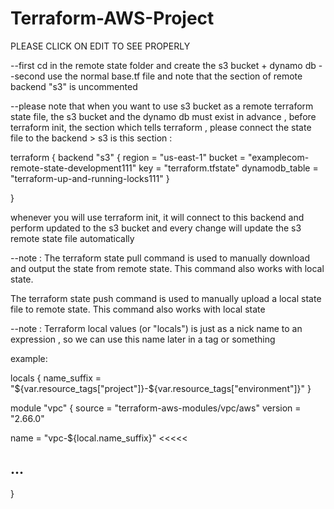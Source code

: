 # Terraform-AWS-Project


PLEASE CLICK ON EDIT TO SEE PROPERLY

--first cd in the remote state folder and create the s3 bucket + dynamo db 
--second use the normal base.tf file and note that the section of remote backend "s3" is uncommented 

--please note that when you want to use s3 bucket as a remote terraform state file, the s3 bucket and the dynamo db must exist in advance , before terraform init, the section which tells terraform , please connect the state file to the backend > s3 is this section :

terraform {
backend "s3" {
 region = "us-east-1"
 bucket = "examplecom-remote-state-development111"
key = "terraform.tfstate"
dynamodb_table = "terraform-up-and-running-locks111"
}

 }

whenever you will use terraform init, it will connect to this backend and perform updated to the s3 bucket and every change will update the s3 remote state file automatically 

--note :
The terraform state pull command is used to manually download and output the state from remote state. This command also works with local state.

The terraform state push command is used to manually upload a local state file to remote state. This command also works with local state

--note :
Terraform local values (or "locals") is just as a nick name to an expression , so we can use this name later in a tag or something

example:

locals {
  name_suffix = "${var.resource_tags["project"]}-${var.resource_tags["environment"]}"
}

 module "vpc" {
   source  = "terraform-aws-modules/vpc/aws"
   version = "2.66.0"

   name = "vpc-${local.name_suffix}"        <<<<<
   ## ...
 }
